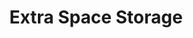 ---
title: "Extra Space Storage"
url: /fredericksburg/extra-space-storage-patriot-highway/
shop: Mieten
---